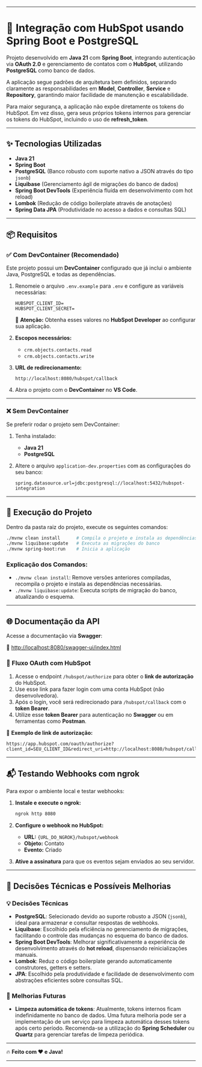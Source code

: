 
---

# 🚀 Integração com HubSpot usando Spring Boot e PostgreSQL

Projeto desenvolvido em **Java 21** com **Spring Boot**, integrando autenticação via **OAuth 2.0** e gerenciamento de contatos com o **HubSpot**, utilizando **PostgreSQL** como banco de dados.

A aplicação segue padrões de arquitetura bem definidos, separando claramente as responsabilidades em **Model**, **Controller**, **Service** e **Repository**, garantindo maior facilidade de manutenção e escalabilidade.

Para maior segurança, a aplicação não expõe diretamente os tokens do HubSpot. Em vez disso, gera seus próprios tokens internos para gerenciar os tokens do HubSpot, incluindo o uso de **refresh_token**.

---

## ✨ Tecnologias Utilizadas

- **Java 21**  
- **Spring Boot**  
- **PostgreSQL** (Banco robusto com suporte nativo a JSON através do tipo `jsonb`)  
- **Liquibase** (Gerenciamento ágil de migrações do banco de dados)  
- **Spring Boot DevTools** (Experiência fluída em desenvolvimento com hot reload)  
- **Lombok** (Redução de código boilerplate através de anotações)  
- **Spring Data JPA** (Produtividade no acesso a dados e consultas SQL)  

---

## 📦 Requisitos

### ✅ Com DevContainer (Recomendado)

Este projeto possui um **DevContainer** configurado que já inclui o ambiente Java, PostgreSQL e todas as dependências.

1. Renomeie o arquivo `.env.example` para `.env` e configure as variáveis necessárias:

   ```env
   HUBSPOT_CLIENT_ID=
   HUBSPOT_CLIENT_SECRET=
   ```

   🔹 **Atenção:** Obtenha esses valores no **HubSpot Developer** ao configurar sua aplicação.

2. **Escopos necessários:**

   - `crm.objects.contacts.read`
   - `crm.objects.contacts.write`

3. **URL de redirecionamento:**

   ```plaintext
   http://localhost:8080/hubspot/callback
   ```

4. Abra o projeto com o **DevContainer** no **VS Code**.

---

### ❌ Sem DevContainer

Se preferir rodar o projeto sem DevContainer:

1. Tenha instalado:
   - **Java 21**
   - **PostgreSQL**

2. Altere o arquivo `application-dev.properties` com as configurações do seu banco:

   ```properties
   spring.datasource.url=jdbc:postgresql://localhost:5432/hubspot-integration
   ```

---

## 🚀 Execução do Projeto

Dentro da pasta raiz do projeto, execute os seguintes comandos:

```sh
./mvnw clean install      # Compila o projeto e instala as dependências
./mvnw liquibase:update   # Executa as migrações do banco
./mvnw spring-boot:run    # Inicia a aplicação
```

### Explicação dos Comandos:

- `./mvnw clean install`: Remove versões anteriores compiladas, recompila o projeto e instala as dependências necessárias.
- `./mvnw liquibase:update`: Executa scripts de migração do banco, atualizando o esquema.

---

## 🌐 Documentação da API

Acesse a documentação via **Swagger**:

🔗 [http://localhost:8080/swagger-ui/index.html](http://localhost:8080/swagger-ui/index.html)

### 🔑 Fluxo OAuth com HubSpot

1. Acesse o endpoint `/hubspot/authorize` para obter o **link de autorização** do HubSpot.
2. Use esse link para fazer login com uma conta HubSpot (não desenvolvedora).
3. Após o login, você será redirecionado para `/hubspot/callback` com o **token Bearer**.
4. Utilize esse **token Bearer** para autenticação no **Swagger** ou em ferramentas como **Postman**.

📌 **Exemplo de link de autorização:**

```plaintext
https://app.hubspot.com/oauth/authorize?client_id=SEU_CLIENT_ID&redirect_uri=http://localhost:8080/hubspot/callback&scope=crm.objects.contacts.read&response_type=code
```

---

## 📬 Testando Webhooks com ngrok

Para expor o ambiente local e testar webhooks:

1. **Instale e execute o ngrok:**

   ```sh
   ngrok http 8080
   ```

2. **Configure o webhook no HubSpot:**

   - **URL:** `{URL_DO_NGROK}/hubspot/webhook`
   - **Objeto:** Contato
   - **Evento:** Criado

3. **Ative a assinatura** para que os eventos sejam enviados ao seu servidor.

---

## 📖 Decisões Técnicas e Possíveis Melhorias

### 💡 Decisões Técnicas

- **PostgreSQL**: Selecionado devido ao suporte robusto a JSON (`jsonb`), ideal para armazenar e consultar respostas de webhooks.
- **Liquibase**: Escolhido pela eficiência no gerenciamento de migrações, facilitando o controle das mudanças no esquema do banco de dados.
- **Spring Boot DevTools**: Melhorar significativamente a experiência de desenvolvimento através do **hot reload**, dispensando reinicializações manuais.
- **Lombok**: Reduz o código boilerplate gerando automaticamente construtores, getters e setters.
- **JPA**: Escolhido pela produtividade e facilidade de desenvolvimento com abstrações eficientes sobre consultas SQL.

### 🔧 Melhorias Futuras

- **Limpeza automática de tokens**: Atualmente, tokens internos ficam indefinidamente no banco de dados. Uma futura melhoria pode ser a implementação de um serviço para limpeza automática desses tokens após certo período. Recomenda-se a utilização do **Spring Scheduler** ou **Quartz** para gerenciar tarefas de limpeza periódica.

---

🔥 **Feito com ❤️ e Java!**

--- 
